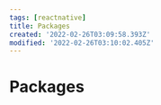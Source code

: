 ```yaml
---
tags: [reactnative]
title: Packages
created: '2022-02-26T03:09:58.393Z'
modified: '2022-02-26T03:10:02.405Z'
---
```


# Packages
